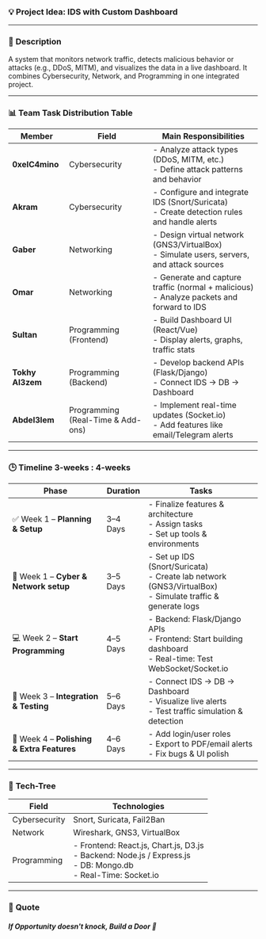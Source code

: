 ### 💡 Project Idea: IDS with Custom Dashboard

---

### 📝 **Description**

A system that monitors network traffic, detects malicious behavior or attacks (e.g., DDoS, MITM), and visualizes the data in a live dashboard. It combines Cybersecurity, Network, and Programming in one integrated project.

---

### 📊 **Team Task Distribution Table**

| **Member**       | **Field**                         | **Main Responsibilities**                                                                    |
| ---------------- | --------------------------------- | -------------------------------------------------------------------------------------------- |
| **0xelC4mino**     | Cybersecurity                     | - Analyze attack types (DDoS, MITM, etc.)<br>- Define attack patterns and behavior           |
| **Akram**        | Cybersecurity                     | - Configure and integrate IDS (Snort/Suricata)<br>- Create detection rules and handle alerts |
| **Gaber**        | Networking                        | - Design virtual network (GNS3/VirtualBox)<br>- Simulate users, servers, and attack sources  |
| **Omar**         | Networking                        | - Generate and capture traffic (normal + malicious)<br>- Analyze packets and forward to IDS  |
| **Sultan**       | Programming (Frontend)            | - Build Dashboard UI (React/Vue)<br>- Display alerts, graphs, traffic stats                  |
| **Tokhy Al3zem** | Programming (Backend)             | - Develop backend APIs (Flask/Django)<br>- Connect IDS → DB → Dashboard                      |
| **Abdel3lem**    | Programming (Real-Time & Add-ons) | - Implement real-time updates (Socket.io)<br>- Add features like email/Telegram alerts       |

---

### 🕒 **Timeline 3-weeks : 4-weeks**

| **Phase**                                  | **Duration** | **Tasks**                                                                                                     |
| ------------------------------------------ | ------------ | ------------------------------------------------------------------------------------------------------------- |
| ✅ Week 1 – **Planning & Setup**            | 3–4 Days     | - Finalize features & architecture<br>- Assign tasks<br>- Set up tools & environments                         |
| 🔐 Week 1 – **Cyber & Network setup**      | 3–5 Days     | - Set up IDS (Snort/Suricata)<br>- Create lab network (GNS3/VirtualBox)<br>- Simulate traffic & generate logs |
| 💻 Week 2 – **Start Programming**          | 4–5 Days     | - Backend: Flask/Django APIs<br>- Frontend: Start building dashboard<br>- Real-time: Test WebSocket/Socket.io |
| 🔁 Week 3 – **Integration & Testing**      | 5–6 Days     | - Connect IDS → DB → Dashboard<br>- Visualize live alerts<br>- Test traffic simulation & detection            |
| 🚀 Week 4 – **Polishing & Extra Features** | 4–6 Days     | - Add login/user roles<br>- Export to PDF/email alerts<br>- Fix bugs & UI polish                              |

---

### 🌴 **Tech-Tree**

| **Field**     | **Technologies**                                                                                                     |
| ------------- | -------------------------------------------------------------------------------------------------------------------- |
| Cybersecurity | Snort, Suricata, Fail2Ban                                                                                            |
| Network       | Wireshark, GNS3, VirtualBox                                                                                          |
| Programming   | - Frontend: React.js, Chart.js, D3.js<br>- Backend: Node.js / Express.js<br>- DB: Mongo.db<br>- Real-Time: Socket.io |

---

### 🌟 **Quote**

##### If Opportunity doesn't knock, Build a Door 🚪
